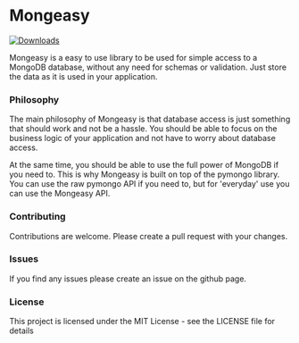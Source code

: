 # Mongeasy
[![Downloads](https://static.pepy.tech/badge/mongeasy/month)](https://pepy.tech/project/mongeasy)

Mongeasy is a easy to use library to be used for simple access to a MongoDB database, without any need for schemas or validation. Just store the data as it is used in your application.

### Philosophy
The main philosophy of Mongeasy is that database access is just something that should work and not be a hassle. You should be able to focus on the business logic of your application and not have to worry about database access.

At the same time, you should be able to use the full power of MongoDB if you need to. This is why Mongeasy is built on top of the pymongo library. You can use the raw pymongo API if you need to, but for 'everyday' use you can use the Mongeasy API.

### Contributing
Contributions are welcome. Please create a pull request with your changes.

### Issues
If you find any issues please create an issue on the github page.

### License
This project is licensed under the MIT License - see the LICENSE file for details
